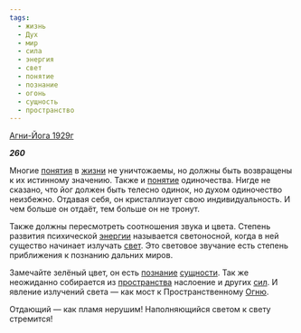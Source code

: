 ```yaml
---
tags:
  - жизнь
  - Дух
  - мир
  - сила
  - энергия
  - свет
  - понятие
  - познание
  - огонь
  - сущность
  - пространство
---
```

[Агни-Йога 1929г](https://127.0.0.1:4002/agni/1929)

___260___

Многие [понятия](../../../tags/#[понятие](../../../tags/#понятие)) в [жизни](../../../tags/#жизнь) не уничтожаемы, но должны быть возвращены к их истинному значению. Также и [понятие](../../../tags/#понятие) одиночества. Нигде не сказано, что йог должен быть телесно одинок, но духом одиночество неизбежно. Отдавая себя, он кристаллизует свою индивидуальность. И чем больше он отдаёт, тем больше он не тронут.   

Также должны пересмотреть соотношения звука и цвета. Степень развития психической [энергии](../../../tags/#энергия) называется светоносной, когда в ней существо начинает излучать [свет](../../../tags/#свет). Это световое звучание есть степень приближения к познанию дальних миров.   

Замечайте зелёный цвет, он есть [познание](../../../tags/#познание) [сущности](../../../tags/#сущность). Так же неожиданно собирается из [пространства](../../../tags/#пространство) наслоение и других [сил](../../../tags/#сила). И явление излучений света — как мост к Пространственному [Огню](../../../tags/#огонь).   

Отдающий — как пламя нерушим! Наполняющийся светом к свету стремится!